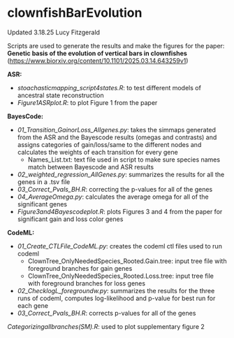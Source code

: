 # clownfishBarEvolution
Updated 3.18.25 Lucy Fitzgerald

Scripts are used to generate the results and make the figures for the paper:
**Genetic basis of the evolution of vertical bars in clownfishes** 
(https://www.biorxiv.org/content/10.1101/2025.03.14.643259v1)

**ASR:**
- *stoachasticmapping_script4states.R*: to test different models of ancestral state reconstruction 
- *Figure1ASRplot.R*: to plot Figure 1 from the paper

**BayesCode:**
- *01_Transition_GainorLoss_Allgenes.py*: takes the simmaps generated from the ASR and the Bayescode results (omegas and contrasts) and assigns categories of gain/loss/same to the different nodes and calculates the weights of each transition for every gene
    - Names_List.txt: text file used in script to make sure species names match between Bayescode and ASR results 
- *02_weighted_regression_AllGenes.py*: summarizes the results for all the genes in a .tsv file
- *03_Correct_Pvals_BH.R*: correcting the p-values for all of the genes
- *04_AverageOmega.py*: calculates the average omega for all of the significant genes
- *Figure3and4Bayescodeplot.R*: plots Figures 3 and 4 from the paper for significant gain and loss color genes

**CodeML:**
- *01_Create_CTLFile_CodeML.py*: creates the codeml ctl files used to run codeml
  -  ClownTree_OnlyNeededSpecies_Rooted.Gain.tree: input tree file with foreground branches for gain genes
  -  ClownTree_OnlyNeededSpecies_Rooted.Loss.tree: input tree file with foreground branches for loss genes
- *02_ChecklogL_foregroundw.py*: summarizes the results for the three runs of codeml, computes log-likelihood and p-value for best run for each gene
- *03_Correct_Pvals_BH.R*: corrects p-values for all of the genes

*Categorizingallbranches(SM).R*: used to plot supplementary figure 2 
